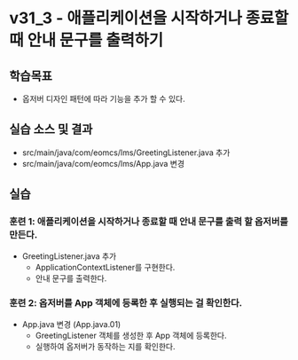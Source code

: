 # v31_3 - 애플리케이션을 시작하거나 종료할 때 안내 문구를 출력하기

## 학습목표

- 옵저버 디자인 패턴에 따라 기능을 추가 할 수 있다.

## 실습 소스 및 결과

- src/main/java/com/eomcs/lms/GreetingListener.java 추가
- src/main/java/com/eomcs/lms/App.java 변경

## 실습  

### 훈련 1: 애플리케이션을 시작하거나 종료할 때 안내 문구를 출력 할 옵저버를 만든다.

- GreetingListener.java 추가
    - ApplicationContextListener를 구현한다.
    - 안내 문구를 출력한다.
    
### 훈련 2: 옵저버를 App 객체에 등록한 후 실행되는 걸 확인한다.

- App.java 변경 (App.java.01)
    - GreetingListener 객체를 생성한 후 App 객체에 등록한다.
    - 실행하여 옵저버가 동작하는 지를 확인한다.

